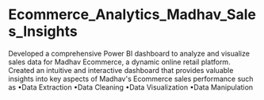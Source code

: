 # Ecommerce_Analytics_Madhav_Sales_Insights
Developed a comprehensive Power BI dashboard to analyze and visualize sales data for Madhav Ecommerce, a dynamic online retail platform. Created an intuitive and interactive dashboard that provides valuable insights into key aspects of Madhav's Ecommerce sales performance such as 
•Data Extraction
•Data Cleaning
•Data Visualization
•Data Manipulation

